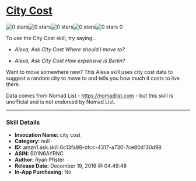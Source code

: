 # [City Cost](http://alexa.amazon.com/#skills/amzn1.ask.skill.6c13fa98-bfcc-4317-a730-7ce80d130d98)
![0 stars](../../images/ic_star_border_black_18dp_1x.png)![0 stars](../../images/ic_star_border_black_18dp_1x.png)![0 stars](../../images/ic_star_border_black_18dp_1x.png)![0 stars](../../images/ic_star_border_black_18dp_1x.png)![0 stars](../../images/ic_star_border_black_18dp_1x.png) 0

To use the City Cost skill, try saying...

* *Alexa, Ask City Cost Where should I move to?*

* *Alexa, Ask City Cost How expensive is Berlin?*

Want to move somewhere new? This Alexa skill uses city cost data to suggest a random city to move to and tells you how much it costs to live there.

Data comes from Nomad List - https://nomadlist.com - but this skill is unofficial and is not endorsed by Nomad List.

***

### Skill Details

* **Invocation Name:** city cost
* **Category:** null
* **ID:** amzn1.ask.skill.6c13fa98-bfcc-4317-a730-7ce80d130d98
* **ASIN:** B01N6AYRNC
* **Author:** Ryan Pfister
* **Release Date:** December 19, 2016 @ 04:49:48
* **In-App Purchasing:** No
